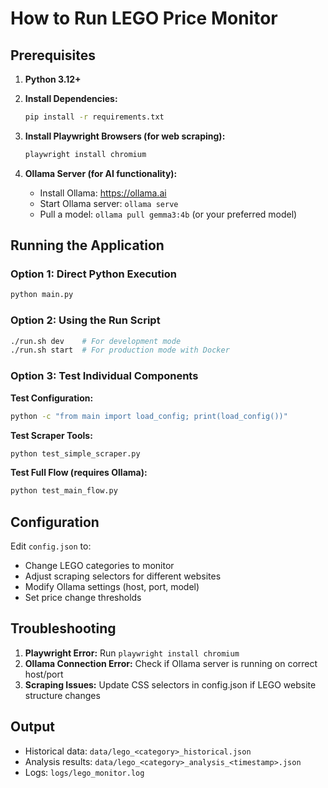 
# How to Run LEGO Price Monitor

## Prerequisites

1. **Python 3.12+**
2. **Install Dependencies:**
   ```bash
   pip install -r requirements.txt
   ```

3. **Install Playwright Browsers (for web scraping):**
   ```bash
   playwright install chromium
   ```

4. **Ollama Server (for AI functionality):**
   - Install Ollama: https://ollama.ai
   - Start Ollama server: `ollama serve`
   - Pull a model: `ollama pull gemma3:4b` (or your preferred model)

## Running the Application

### Option 1: Direct Python Execution
```bash
python main.py
```

### Option 2: Using the Run Script
```bash
./run.sh dev    # For development mode
./run.sh start  # For production mode with Docker
```

### Option 3: Test Individual Components

**Test Configuration:**
```bash
python -c "from main import load_config; print(load_config())"
```

**Test Scraper Tools:**
```bash
python test_simple_scraper.py
```

**Test Full Flow (requires Ollama):**
```bash
python test_main_flow.py
```

## Configuration

Edit `config.json` to:
- Change LEGO categories to monitor
- Adjust scraping selectors for different websites
- Modify Ollama settings (host, port, model)
- Set price change thresholds

## Troubleshooting

1. **Playwright Error:** Run `playwright install chromium`
2. **Ollama Connection Error:** Check if Ollama server is running on correct host/port
3. **Scraping Issues:** Update CSS selectors in config.json if LEGO website structure changes

## Output

- Historical data: `data/lego_<category>_historical.json`
- Analysis results: `data/lego_<category>_analysis_<timestamp>.json`
- Logs: `logs/lego_monitor.log`
